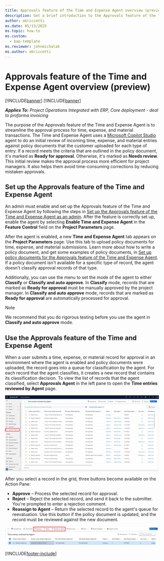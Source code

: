 ```yaml
---
title: Approvals feature of the Time and Expense Agent overview (preview)
description: Get a brief introduction to the Approvals feature of the Time and Expense Agent.
author: abriccetti
ms.date: 05/13/2025
ms.topic: how-to
ms.custom: 
  - bap-template
ms.reviewer: johnmichalak
ms.author: abriccetti
---
```


# Approvals feature of the Time and Expense Agent overview (preview)

[!INCLUDE[banner](../includes/banner.md)]
[!INCLUDE[banner](../includes/preview-note.md)]

_**Applies To:** Project Operations Integrated with ERP, Core deployment - deal to proforma invoicing_

The purpose of the Approvals feature of the Time and Expense Agent is to streamline the approval process for time, expense, and material transactions. The Time and Expense Agent uses a [Microsoft Copilot Studio](/microsoft-copilot-studio/fundamentals-what-is-copilot-studio) agent to do an initial review of incoming time, expense, and material entries against policy documents that the customer uploaded for each type of entry. If a record meets the criteria that are outlined in the policy document, it's marked as **Ready for approval**. Otherwise, it's marked as **Needs review**. This initial review makes the approval process more efficient for project managers. It also helps them avoid time-consuming corrections by reducing mistaken approvals.

## Set up the Approvals feature of the Time and Expense Agent

An admin must enable and set up the Approvals feature of the Time and Expense Agent by following the steps in [Set up the Approvals feature of the Time and Expense Agent as an admin](approvals-agent-admin-setup.md). After the feature is correctly set up, enable the agent by selecting **Enable Time and Expense Agent** in the **Feature Control** field on the **Project Parameters** page.

After the agent is enabled, a new **Time and Expense Agent** tab appears on the **Project Parameters** page. Use this tab to upload policy documents for time, expense, and material submissions. Learn more about how to write a policy document, and get some examples of policy documents, in [Set up policy documents for the Approvals feature of the Time and Expense Agent](approvals-agent-policy.md). If a policy document isn't available for a specific type of record, the agent doesn't classify approval records of that type.

Additionally, you can use the menu to set the mode of the agent to either **Classify** or **Classify and auto approve**. In **Classify** mode, records that are marked as **Ready for approval** must be manually approved by the project manager. In **Classify and auto approve** mode, records that are marked as **Ready for approval** are automatically processed for approval.

> [!NOTE]
> We recommend that you do rigorous testing before you use the agent in **Classify and auto approve** mode.

## Use the Approvals feature of the Time and Expense Agent

When a user submits a time, expense, or material record for approval in an environment where the agent is enabled and policy documents were uploaded, the record goes into a queue for classification by the agent. For each record that the agent classifies, it creates a new record that contains its classification decision. To view the list of records that the agent classified, select **Approvals Agent** in the left pane to open the **Time entries reviewed by Agent** page.

![Screenshot that shows the list of records that the agent classified on the Time entries reviewed by Agent page. It also highlights Approvals Agent in the left pane.](media/agentviewscreenshot.png)

After you select a record in the grid, three buttons become available on the Action Pane:

- **Approve** – Process the selected record for approval.
- **Reject** – Reject the selected record, and send it back to the submitter. You're prompted to enter a rejection comment.
- **Reassign to Agent** – Return the selected record to the agent's queue for reevaluation. Use this button if the policy document is updated, and the record must be reviewed against the new document.

![Screenshot that highlights the Approve, Reject, and Reassign to Agent buttons on the Action Pane for a record that is selected on the Time entries reviewed by Agent page.](media/agentoptions.png)

[!INCLUDE[footer-include](../includes/footer-banner.md)]
